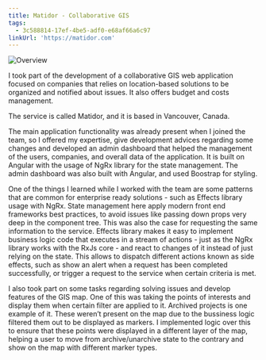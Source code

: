 ```yaml
---
title: Matidor - Collaborative GIS
tags:
  - 3c588814-17ef-4be5-adf0-e68af66a6c97
linkUrl: 'https://matidor.com'
---
```


![Overview](/matidor.jpg)

I took part of the development of a collaborative GIS web application focused on companies that relies on location-based solutions to be organized and notified about issues. It also offers budget and costs management.

The service is called Matidor, and it is based in Vancouver, Canada.

The main application functionality was already present when I joined the team, so I offered my expertise, give development advices regarding some changes and developed an admin dashboard that helped the management of the users, companies, and overall data of the application. It is built on Angular with the usage of NgRx library for the state management. The admin dashboard was also built with Angular, and used Boostrap for styling.

One of the things I learned while I worked with the team are some patterns that are common for enterprise ready solutions - such as Effects library usage with NgRx. State management here apply modern front end frameworks best practices, to avoid issues like passing down props very deep in the component tree. This was also the case for requesting the same information to the service. Effects library makes it easy to implement business logic code that executes in a stream of actions - just as the NgRx library works with the RxJs core - and react to changes of it instead of just relying on the state. This allows to dispatch different actions known as side effects, such as show an alert when a request has been completed successfully, or trigger a request to the service when certain criteria is met.

I also took part on some tasks regarding solving issues and develop features of the GIS map. One of this was taking the points of interests and display them when certain filter are applied to it. Archived projects is one example of it. These weren’t present on the map due to the bussiness logic filtered them out to be displayed as markers. I implemented logic over this to ensure that these points were displayed in a different layer of the map, helping a user to move from archive/unarchive state to the contrary and show on the map with different marker types.
